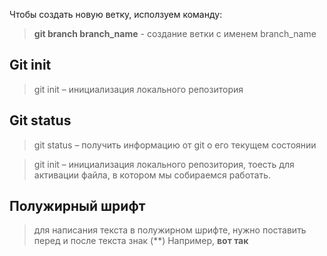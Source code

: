 Чтобы создать новую ветку, исползуем команду:
> **git branch branch_name** - создание ветки с именем branch_namе

## Git init

> git init – инициализация локального репозитория

## Git status

> git status – получить информацию от git о его текущем состоянии

> git init – инициализация локального репозитория, тоесть для активации файла, в котором мы собираемся работать.

## Полужирный шрифт

> для написания текста в полужирном шрифте, нужно поставить перед  и после текста знак (**) Например, **вот так**
